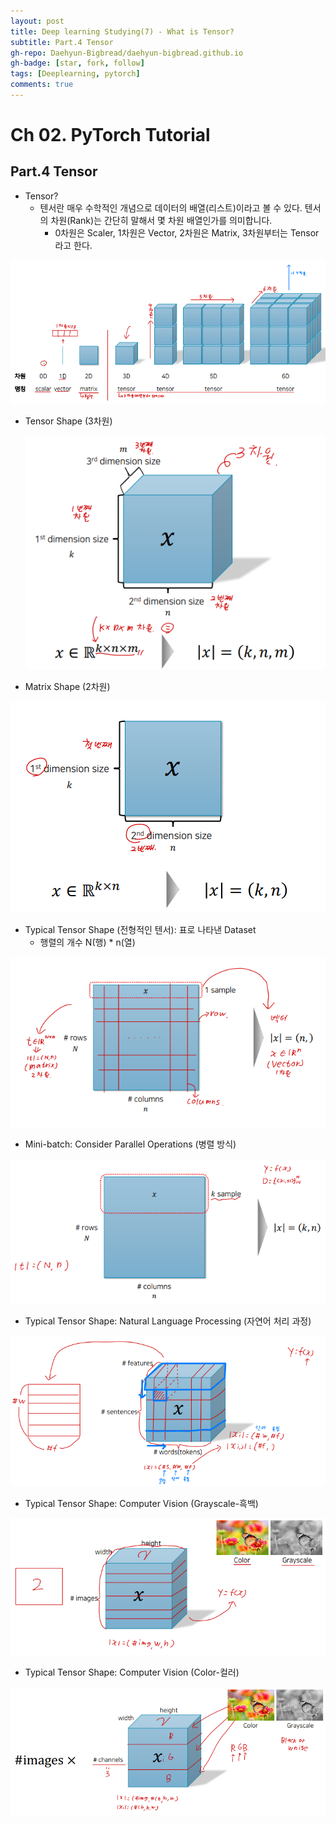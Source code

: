 ```yaml
---
layout: post
title: Deep learning Studying(7) - What is Tensor?
subtitle: Part.4 Tensor
gh-repo: Daehyun-Bigbread/daehyun-bigbread.github.io
gh-badge: [star, fork, follow]
tags: [Deeplearning, pytorch]
comments: true
---
```




# Ch 02. PyTorch Tutorial

## Part.4 Tensor

- Tensor?
  - 텐서란 매우 수학적인 개념으로 데이터의 배열(리스트)이라고 볼 수 있다. 텐서의 차원(Rank)는 간단히 말해서 몇 차원 배열인가를 의미합니다.
    - 0차원은 Scaler, 1차원은 Vector, 2차원은 Matrix, 3차원부터는 Tensor라고 한다.

![20210707_220048](../../assets/img/20210707_220048.png)



- Tensor Shape (3차원)

  ![image-20210707220439280](../../assets/img/image-20210707220439280.png)

- Matrix Shape (2차원)

![20210707_220521](../../assets/img/20210707_220521.png)

- Typical Tensor Shape (전형적인 텐서):  표로 나타낸 Dataset
  - 행렬의 개수 N(행) * n(열)

![20210707_221747](../../assets/img/20210707_221747.png)

- Mini-batch: Consider Parallel Operations (병렬 방식)

![20210707_221837](../../assets/img/20210707_221837.png)

- Typical Tensor Shape: Natural Language Processing (자연어 처리 과정)

![20210707_221904](../../assets/img/20210707_221904.png)

- Typical Tensor Shape: Computer Vision (Grayscale-흑백)

![20210707_221952](../../assets/img/20210707_221952.png)

- Typical Tensor Shape: Computer Vision (Color-컬러)

![20210707_222004](../../assets/img/20210707_222004.png)

